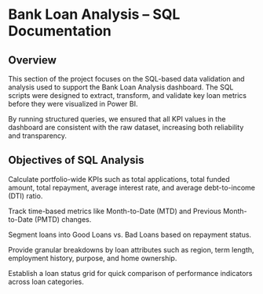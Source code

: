 # Bank Loan Analysis – SQL Documentation
## Overview

This section of the project focuses on the SQL-based data validation and analysis used to support the Bank Loan Analysis dashboard. The SQL scripts were designed to extract, transform, and validate key loan metrics before they were visualized in Power BI.

By running structured queries, we ensured that all KPI values in the dashboard are consistent with the raw dataset, increasing both reliability and transparency.

## Objectives of SQL Analysis

Calculate portfolio-wide KPIs such as total applications, total funded amount, total repayment, average interest rate, and average debt-to-income (DTI) ratio.

Track time-based metrics like Month-to-Date (MTD) and Previous Month-to-Date (PMTD) changes.

Segment loans into Good Loans vs. Bad Loans based on repayment status.

Provide granular breakdowns by loan attributes such as region, term length, employment history, purpose, and home ownership.

Establish a loan status grid for quick comparison of performance indicators across loan categories.

